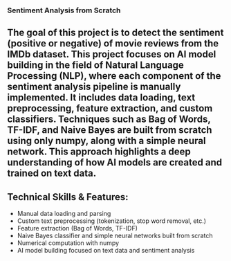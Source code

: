 ### Sentiment Analysis from Scratch

The goal of this project is to detect the sentiment (positive or negative) of movie reviews from the IMDb dataset. This project focuses on AI model building in the field of Natural Language Processing (NLP), where each component of the sentiment analysis pipeline is manually implemented. It includes data loading, text preprocessing, feature extraction, and custom classifiers. Techniques such as Bag of Words, TF-IDF, and Naive Bayes are built from scratch using only numpy, along with a simple neural network. This approach highlights a deep understanding of how AI models are created and trained on text data.
------------------------------------------------------
## Technical Skills & Features:
- Manual data loading and parsing
- Custom text preprocessing (tokenization, stop word removal, etc.)
- Feature extraction (Bag of Words, TF-IDF)
- Naive Bayes classifier and simple neural networks built from scratch
- Numerical computation with numpy
- AI model building focused on text data and sentiment analysis